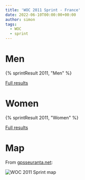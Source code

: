 ```yaml
---
title: 'WOC 2011 Sprint - France'
date: 2022-06-10T00:00:00+00:00
author: simon
tags:
  - WOC
  - sprint
---
```


<!--more-->

# Men

{% sprintResult 2011, "Men" %}

[Full results](https://www.maprunner.co.uk/wocdb/woc/2011/men/sprint)

# Women

{% sprintResult 2011, "Women" %}

[Full results](https://www.maprunner.co.uk/wocdb/woc/2011/women/sprint)

# Map

From [gpsseuranta.net](http://www.tulospalvelu.fi/gps/20110808_sprint_m/):

<img id="map-image" src="/images/sprints/WOC2011-M.jpg" alt="WOC 2011 Sprint map">
